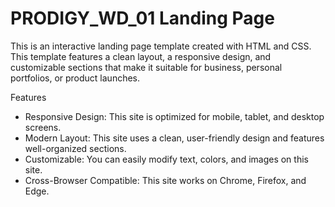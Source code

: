 # PRODIGY_WD_01 Landing Page 

 This is an interactive landing page template created with HTML and CSS. This template features a clean layout, a responsive design, and customizable sections that make it suitable for business, personal portfolios, or product launches.

 Features

   - Responsive Design: This site is optimized for mobile, tablet, and desktop screens.
   - Modern Layout: This site uses a clean, user-friendly design and features well-organized sections. 
   - Customizable: You can easily modify text, colors, and images on this site. 
   - Cross-Browser Compatible: This site works on Chrome, Firefox, and Edge.
